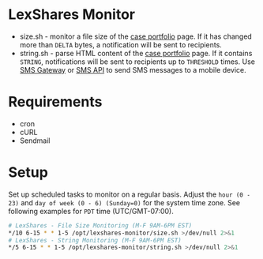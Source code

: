 # LexShares Monitor
* size.sh - monitor a file size of the [case portfolio](https://www.lexshares.com/cases) page. If it has changed more than `DELTA` bytes, a notification will be sent to recipients.
* string.sh - parse HTML content of the [case portfolio](https://www.lexshares.com/cases) page. If it contains `STRING`, notifications will be sent to recipients up to `THRESHOLD` times. Use [SMS Gateway](https://en.wikipedia.org/wiki/SMS_gateway#Email_clients) or [SMS API](https://textbelt.com/) to send SMS messages to a mobile device.

# Requirements
* cron
* cURL
* Sendmail

# Setup
Set up scheduled tasks to monitor on a regular basis. Adjust the `hour (0 - 23)` and `day of week (0 - 6) (Sunday=0)` for the system time zone. See following examples for `PDT` time (UTC/GMT-07:00).
```bash
# LexShares - File Size Monitoring (M-F 9AM-6PM EST)
*/10 6-15 * * 1-5 /opt/lexshares-monitor/size.sh >/dev/null 2>&1
# LexShares - String Monitoring (M-F 9AM-6PM EST)
*/5 6-15 * * 1-5 /opt/lexshares-monitor/string.sh >/dev/null 2>&1
```
